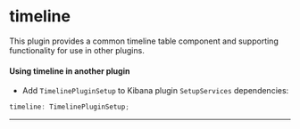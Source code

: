 # timeline
This plugin provides a common timeline table component and supporting functionality for use in other plugins.
#### Using timeline in another plugin
- Add `TimelinePluginSetup` to Kibana plugin `SetupServices` dependencies:

```ts
timeline: TimelinePluginSetup;
```

---

